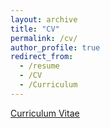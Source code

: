 ```yaml
---
layout: archive
title: "CV"
permalink: /cv/
author_profile: true
redirect_from:
  - /resume
  - /CV
  - /Curriculum
---
```


<p style="text-decoration:underline;"><a href="/files/cv.pdf">Curriculum Vitae</a></p>
